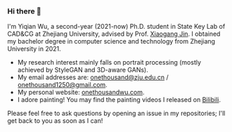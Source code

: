 ### Hi there 👋

I'm Yiqian Wu, a second-year (2021-now) Ph.D. student in State Key Lab of CAD&CG at Zhejiang University, advised by Prof. [Xiaogang Jin](http://www.cad.zju.edu.cn/home/jin). I obtained my bachelor degree in computer science and technology from Zhejiang University in 2021.

- My research interest mainly falls on portrait processing (mostly achieved by StyleGAN and 3D-aware GANs).
- My email addresses are: [onethousand@zju.edu.cn](mailto:onethousand@zju.edu.cn) / [onethousand1250@gmail.com](mailto:onethousand1250@gmail.com).
- My personal website: [onethousandwu.com](https://onethousandwu.com).
- I adore painting! You may find the painting videos I released on [Bilibili](https://space.bilibili.com/6414209).

Please feel free to ask questions by opening an issue in my repositories; I'll get back to you as soon as I can!
